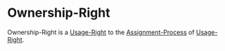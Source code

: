 # Ownership-Right

Ownership-Right is a [Usage-Right](60049.md) to the [Assignment-Process](600080.md) of [Usage-Right](60049.md).